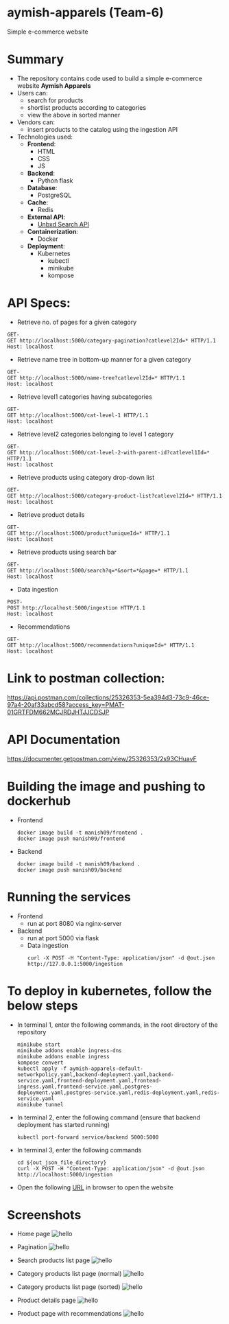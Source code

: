 # aymish-apparels (Team-6)
Simple e-commerce website

# Summary
* The repository contains code used to build a simple e-commerce website **Aymish Apparels** 
* Users can:
    * search for products
    * shortlist products according to categories
    * view the above in sorted manner
* Vendors can:
    * insert products to the catalog using the ingestion API
* Technologies used:
    * **Frontend**:
        * HTML
        * CSS
        * JS
    * **Backend**:
        * Python flask
    * **Database**:
        * PostgreSQL
    * **Cache**:
        * Redis
    * **External API**:
        * [Unbxd Search API](https://search.unbxd.io/fb853e3332f2645fac9d71dc63e09ec1/demo-unbxd700181503576558/search)
    * **Containerization**:
        * Docker
    * **Deployment**:
        * Kubernetes
            * kubectl
            * minikube
            * kompose
    
# API Specs:
* Retrieve no. of pages for a given category
```
GET-
GET http://localhost:5000/category-pagination?catlevel2Id=* HTTP/1.1
Host: localhost
```

* Retrieve name tree in bottom-up manner for a given category
```
GET-
GET http://localhost:5000/name-tree?catlevel2Id=* HTTP/1.1
Host: localhost
```

* Retrieve level1 categories having subcategories
```
GET-
GET http://localhost:5000/cat-level-1 HTTP/1.1
Host: localhost
```
* Retrieve level2 categories belonging to level 1 category
```
GET-
GET http://localhost:5000/cat-level-2-with-parent-id?catlevel1Id=* HTTP/1.1
Host: localhost
```

* Retrieve products using category drop-down list
```
GET-
GET http://localhost:5000/category-product-list?catlevel2Id=* HTTP/1.1
Host: localhost
```

* Retrieve product details
```
GET-
GET http://localhost:5000/product?uniqueId=* HTTP/1.1
Host: localhost
```

* Retrieve products using search bar
```
GET-
GET http://localhost:5000/search?q=*&sort=*&page=* HTTP/1.1
Host: localhost
```
* Data ingestion
```
POST-
POST http://localhost:5000/ingestion HTTP/1.1
Host: localhost
```

* Recommendations
```
GET-
GET http://localhost:5000/recommendations?uniqueId=* HTTP/1.1
Host: localhost
```

# Link to postman collection:
https://api.postman.com/collections/25326353-5ea394d3-73c9-46ce-97a4-20af33abcd58?access_key=PMAT-01GRTFDM662MCJRDJHTJJCDSJP

# API Documentation
https://documenter.getpostman.com/view/25326353/2s93CHuavF

# Building the image and pushing to dockerhub
* Frontend
    ```
    docker image build -t manish09/frontend . 
    docker image push manish09/frontend
    ``` 
* Backend
    ```
    docker image build -t manish09/backend . 
    docker image push manish09/backend
    ``` 

# Running the services
* Frontend
    * run at port 8080 via nginx-server
* Backend
    * run at port 5000 via flask
    * Data ingestion  
        ```
        curl -X POST -H "Content-Type: application/json" -d @out.json http://127.0.0.1:5000/ingestion
        ```
        
# To deploy in kubernetes, follow the below steps
* In terminal 1, enter the following commands, in the root directory of the repository
    ```
    minikube start
    minikube addons enable ingress-dns
    minikube addons enable ingress
    kompose convert
    kubectl apply -f aymish-apparels-default-networkpolicy.yaml,backend-deployment.yaml,backend-service.yaml,frontend-deployment.yaml,frontend-ingress.yaml,frontend-service.yaml,postgres-deployment.yaml,postgres-service.yaml,redis-deployment.yaml,redis-service.yaml
    minikube tunnel
    ```

* In terminal 2, enter the following command (ensure that backend deployment has started running)
    ```
    kubectl port-forward service/backend 5000:5000
    ```

* In terminal 3, enter the following commands
    ```
    cd ${out_json_file_directory}
    curl -X POST -H "Content-Type: application/json" -d @out.json http://localhost:5000/ingestion
    ```

* Open the following [URL](http://localhost:8080/index.html) in browser to open the website 
        
# Screenshots
* Home page
![hello](./images/home.png)

* Pagination
![hello](./images/pagination.png)

* Search products list page
![hello](./images/search_product_list.png)

* Category products list page (normal)
![hello](./images/category_product_list.png)

* Category products list page (sorted)
![hello](./images/category_product_list_sorted.png)

* Product details page
![hello](./images/product_details.png)

* Product page with recommendations
![hello](./images/recommendations.png)
